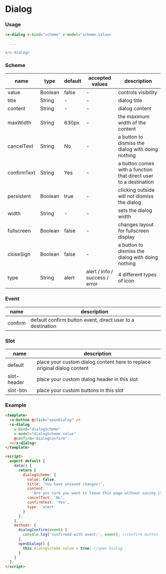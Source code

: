 # Dialog

### Usage

```html
<x-dialog v-bind="scheme" v-model="scheme.value>

  ...

</x-dialog>
```

### Scheme

| name        | type    | default | accepted values                | description                                                      |
| ----------- | ------- | ------- | ------------------------------ | ---------------------------------------------------------------- |
| value       | Boolean | false   | -                              | controls visibility                                              |
| title       | String  | -       | -                              | dialog title                                                     |
| content     | String  | -       | -                              | dialog content                                                   |
| maxWidth    | String  | 630px   | -                              | the maximum width of the content                                 |
| cancelText  | String  | No      | -                              | a button to dismiss the dialog with doing nothing                |
| confirmText | String  | Yes     | -                              | a button comes with a function that direct user to a destination |
| persistent  | Boolean | true    | -                              | clicking outside will not dismiss the dialog                     |
| width       | String  | -       | -                              | sets the dialog width                                            |
| fullscreen  | Boolean | false   | -                              | changes layout for fullscreen display                            |
| closeSign   | Boolean | false   | -                              | a button to dismiss the dialog with doing nothing                |
| type        | String  | alert   | alert / info / success / error | 4 different types of icon                                        |

### Event

| name    | description                                                |
| ------- | ---------------------------------------------------------- |
| confirm | default confirm button event, direct user to a destination |

### Slot

| name        | description                                                              |
| ----------- | ------------------------------------------------------------------------ |
| default     | place your custom dialog content here to replace original dialog content |
| slot-header | place your custom dialog header in this slot                             |
| slot-btn    | place your custom buttons in this slot                                   |

### Example

```html
<template>
  <x-button @click="openDialog" />
  <x-dialog
    v-bind="dialogScheme"
    v-model="dialogScheme.value"
    @confirm="dialogConfirm"
  ></x-dialog>
</template>

<script>
  export default {
    data() {
      return {
        dialogScheme: {
          value: false,
          title: 'You have unsaved changes!',
          content:
            'Are you sure you want to leave this page without saving it?',
          cancelText: 'No',
          confirmText: 'Yes',
          type: 'alert'
        }
      };
    },
    methods: {
      dialogConfirm(event) {
        console.log('confirmed with event:', event); //confirm button
      },
      openDialog() {
        this.dialogScheme.value = true; //open Dialog
      }
    }
  };
</script>
```
